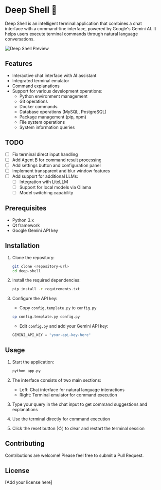 # Deep Shell 🐚

Deep Shell is an intelligent terminal application that combines a chat interface with a command-line interface, powered by Google's Gemini AI. It helps users execute terminal commands through natural language conversations.



![Deep Shell Preview](https://github.com/gokul6350/dsh-shell/blob/main/screen_shots/Screenshot%202025-01-11%20010517.png?raw=true)

## Features

- Interactive chat interface with AI assistant
- Integrated terminal emulator 
- Command explanations
- Support for various development operations:
  - Python environment management
  - Git operations
  - Docker commands
  - Database operations (MySQL, PostgreSQL)
  - Package management (pip, npm)
  - File system operations
  - System information queries

## TODO

- [ ] Fix terminal direct input handling
- [ ] Add Agent B for command result processing
- [ ] Add settings button and configuration panel
- [ ] Implement transparent and blur window features
- [ ] Add support for additional LLMs:
  - [ ] Integration with LiteLLM
  - [ ] Support for local models via Ollama
  - [ ] Model switching capability

## Prerequisites

- Python 3.x
- Qt framework
- Google Gemini API key



## Installation

1. Clone the repository:
   ```bash
   git clone <repository-url>
   cd deep-shell
   ```

2. Install the required dependencies:
   ```bash
   pip install -r requirements.txt
   ```

3. Configure the API key:
   - Copy `config.template.py` to `config.py`
   ```bash
   cp config.template.py config.py
   ```
   - Edit `config.py` and add your Gemini API key:
   ```python
   GEMINI_API_KEY = "your-api-key-here"
   ```

## Usage

1. Start the application:
   ```bash
   python app.py
   ```

2. The interface consists of two main sections:
   - Left: Chat interface for natural language interactions
   - Right: Terminal emulator for command execution

3. Type your query in the chat input to get command suggestions and explanations

4. Use the terminal directly for command execution

5. Click the reset button (↻) to clear and restart the terminal session

## Contributing

Contributions are welcome! Please feel free to submit a Pull Request.

## License

[Add your license here] 
